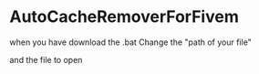 # AutoCacheRemoverForFivem

when you have download the .bat
Change the "path of your file"

and the file to open
